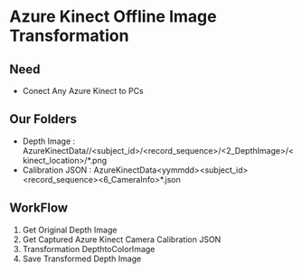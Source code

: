 # Azure Kinect Offline Image Transformation
## Need
- Conect Any Azure Kinect to PCs

## Our Folders
- Depth Image : AzureKinectData/<yymmdd>/<subject_id>/<record_sequence>/<2_DepthImage>/<kinect_location>/*.png
- Calibration JSON : AzureKinectData\<yymmdd>\<subject_id>\<record_sequence>\<6_CameraInfo>\*.json

## WorkFlow
1. Get Original Depth Image
2. Get Captured Azure Kinect Camera Calibration JSON
3. Transformation DepthtoColorImage
4. Save Transformed Depth Image
